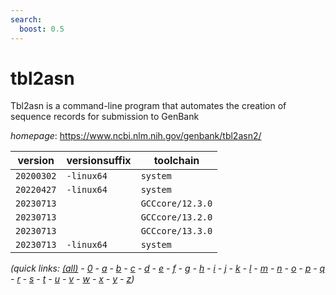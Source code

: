 ```yaml
---
search:
  boost: 0.5
---
```

# tbl2asn

Tbl2asn is a command-line program that automates the creation of  sequence records for submission to GenBank

*homepage*: <https://www.ncbi.nlm.nih.gov/genbank/tbl2asn2/>

version | versionsuffix | toolchain
--------|---------------|----------
``20200302`` | ``-linux64`` | ``system``
``20220427`` | ``-linux64`` | ``system``
``20230713`` |  | ``GCCcore/12.3.0``
``20230713`` |  | ``GCCcore/13.2.0``
``20230713`` |  | ``GCCcore/13.3.0``
``20230713`` | ``-linux64`` | ``system``


*(quick links: [(all)](../index.md) - [0](../0/index.md) - [a](../a/index.md) - [b](../b/index.md) - [c](../c/index.md) - [d](../d/index.md) - [e](../e/index.md) - [f](../f/index.md) - [g](../g/index.md) - [h](../h/index.md) - [i](../i/index.md) - [j](../j/index.md) - [k](../k/index.md) - [l](../l/index.md) - [m](../m/index.md) - [n](../n/index.md) - [o](../o/index.md) - [p](../p/index.md) - [q](../q/index.md) - [r](../r/index.md) - [s](../s/index.md) - [t](../t/index.md) - [u](../u/index.md) - [v](../v/index.md) - [w](../w/index.md) - [x](../x/index.md) - [y](../y/index.md) - [z](../z/index.md))*

